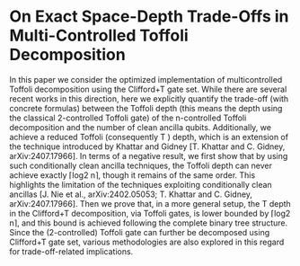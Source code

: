 # On Exact Space-Depth Trade-Offs in Multi-Controlled Toffoli Decomposition

In this paper we consider the optimized implementation of multicontrolled Toffoli decomposition using the Clifford+T gate set. While there are several recent works in this direction, here we explicitly quantify the trade-off (with concrete formulas) between the Toffoli depth (this means the depth using the classical 2-controlled Toffoli gate) of the n-controlled Toffoli decomposition and the number of clean ancilla qubits. Additionally, we achieve a reduced Toffoli (consequently T ) depth, which is an extension of the technique introduced by Khattar and Gidney [T. Khattar and C. Gidney, arXiv:2407.17966]. In terms of a negative result, we first show that by using such conditionally clean ancilla techniques, the Toffoli depth can never achieve exactly ⌈log2 n⌉, though it remains of the same order. This highlights the limitation of the techniques exploiting conditionally clean ancillas [J. Nie et al., arXiv:2402.05053; T. Khattar and C. Gidney, arXiv:2407.17966]. Then we prove that, in a more general setup, the T depth in the Clifford+T decomposition, via Toffoli gates, is lower bounded by ⌈log2 n⌉, and this bound is achieved following the complete binary tree structure. Since the (2-controlled) Toffoli gate can further be decomposed using Clifford+T gate set, various methodologies are also explored in this regard for trade-off-related implications.
